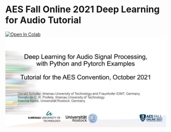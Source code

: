 # AES Fall Online 2021 Deep Learning for Audio Tutorial

<a href="https://colab.research.google.com/github/TUIlmenauAMS/AES_Tutorial_2021/blob/main/AEStutorialDeepLearingfor_Audio.ipynb" rel="nofollow" target="_blank"><img src="https://camo.githubusercontent.com/84f0493939e0c4de4e6dbe113251b4bfb5353e57134ffd9fcab6b8714514d4d1/68747470733a2f2f636f6c61622e72657365617263682e676f6f676c652e636f6d2f6173736574732f636f6c61622d62616467652e737667" alt="Open In Colab" data-canonical-src="https://colab.research.google.com/assets/colab-badge.svg" style="max-width: 100%;"></a>
<img src="aesTotorialIntroSlide.png" alt="AES Fall Online 2021" target="_blank">


